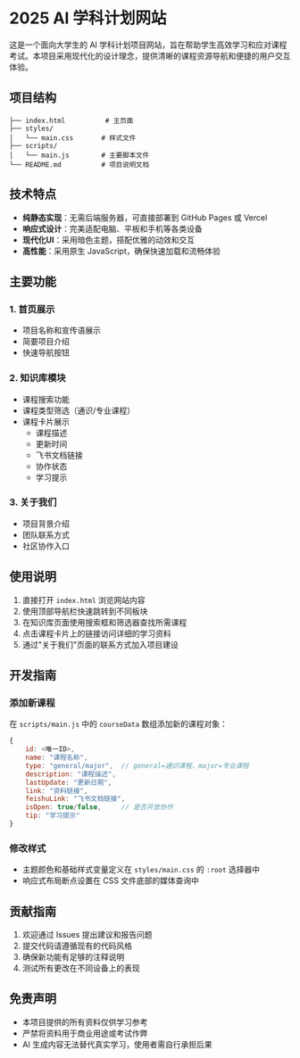 # 2025 AI 学科计划网站

这是一个面向大学生的 AI 学科计划项目网站，旨在帮助学生高效学习和应对课程考试。本项目采用现代化的设计理念，提供清晰的课程资源导航和便捷的用户交互体验。

## 项目结构

```
├── index.html          # 主页面
├── styles/            
│   └── main.css       # 样式文件
├── scripts/           
│   └── main.js        # 主要脚本文件
└── README.md          # 项目说明文档
```

## 技术特点

- **纯静态实现**：无需后端服务器，可直接部署到 GitHub Pages 或 Vercel
- **响应式设计**：完美适配电脑、平板和手机等各类设备
- **现代化UI**：采用暗色主题，搭配优雅的动效和交互
- **高性能**：采用原生 JavaScript，确保快速加载和流畅体验

## 主要功能

### 1. 首页展示
- 项目名称和宣传语展示
- 简要项目介绍
- 快速导航按钮

### 2. 知识库模块
- 课程搜索功能
- 课程类型筛选（通识/专业课程）
- 课程卡片展示
  - 课程描述
  - 更新时间
  - 飞书文档链接
  - 协作状态
  - 学习提示

### 3. 关于我们
- 项目背景介绍
- 团队联系方式
- 社区协作入口

## 使用说明

1. 直接打开 `index.html` 浏览网站内容
2. 使用顶部导航栏快速跳转到不同板块
3. 在知识库页面使用搜索框和筛选器查找所需课程
4. 点击课程卡片上的链接访问详细的学习资料
5. 通过"关于我们"页面的联系方式加入项目建设

## 开发指南

### 添加新课程
在 `scripts/main.js` 中的 `courseData` 数组添加新的课程对象：
```javascript
{
    id: <唯一ID>,
    name: "课程名称",
    type: "general/major",  // general=通识课程，major=专业课程
    description: "课程描述",
    lastUpdate: "更新日期",
    link: "资料链接",
    feishuLink: "飞书文档链接",
    isOpen: true/false,     // 是否开放协作
    tip: "学习提示"
}
```

### 修改样式
- 主题颜色和基础样式变量定义在 `styles/main.css` 的 `:root` 选择器中
- 响应式布局断点设置在 CSS 文件底部的媒体查询中

## 贡献指南

1. 欢迎通过 Issues 提出建议和报告问题
2. 提交代码请遵循现有的代码风格
3. 确保新功能有足够的注释说明
4. 测试所有更改在不同设备上的表现

## 免责声明

- 本项目提供的所有资料仅供学习参考
- 严禁将资料用于商业用途或考试作弊
- AI 生成内容无法替代真实学习，使用者需自行承担后果
